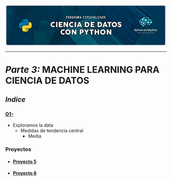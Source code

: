 ![Header](../Img/pyds.png)

---

# _Parte 3:_ MACHINE LEARNING PARA CIENCIA DE DATOS

## **_Indice_**

### <a href="https://github.com/LexAguirre/Course_Data_and_analytics/blob/main/Parte_3-Machine_learning/01-.ipynb">01-</a>

- Exploramos la data
  - Medidas de tendencia central
    - Media

### Proyectos

- #### <a href="https://github.com/LexAguirre/Course_Data_and_analytics/tree/main/Proyecto_5">Proyecto 5</a>

- #### <a href="https://github.com/LexAguirre/Course_Data_and_analytics/tree/main/Proyecto_6">Proyecto 6</a>
